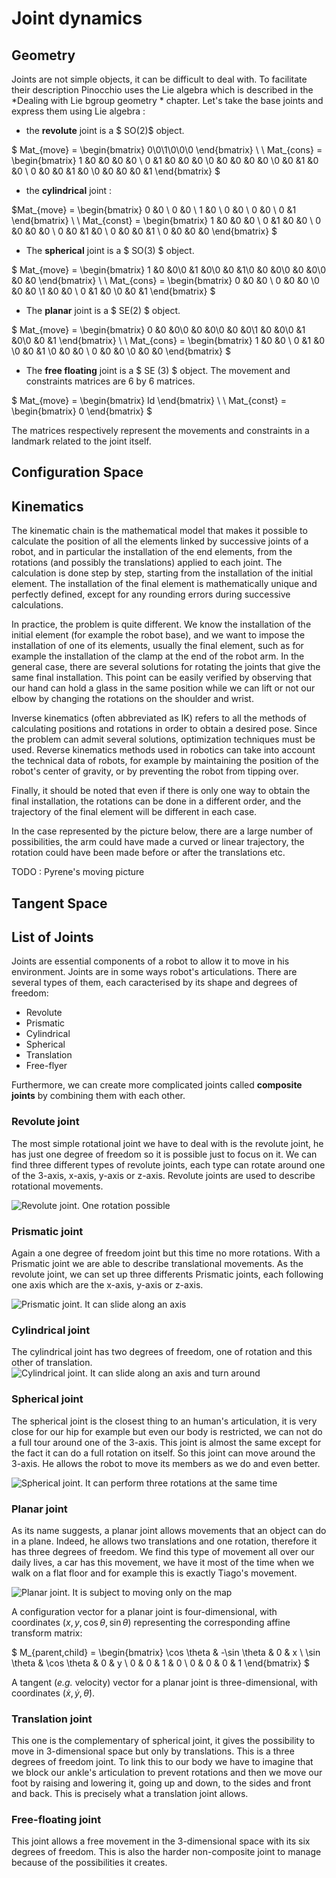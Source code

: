 # Joint dynamics

## Geometry

Joints are not simple objects, it can be difficult to deal with. To facilitate their description Pinocchio uses the Lie algebra which is described in the *Dealing with Lie bgroup geometry * chapter. Let's take the base joints and express them using Lie algebra :

- the **revolute** joint is a $ SO(2)$ object.

$ Mat_{move} =
 \begin{bmatrix} 0\\0\\1\\0\\0\\0 \end{bmatrix} \ \ Mat_{cons} = \begin{bmatrix} 1 &0 &0 &0 &0 \\ 0 &1 &0 &0 &0 \\0 &0 &0 &0 &0 \\0 &0 &1 &0 &0 \\ 0 &0 &0 &1 &0 \\0 &0 &0 &0 &1 \end{bmatrix} $

- the **cylindrical** joint :

$Mat_{move} =
\begin{bmatrix} 0 &0 \\ 0 &0 \\ 1 &0 \\ 0 &0 \\ 0 &0 \\ 0 &1 \end{bmatrix} \ \ Mat_{const} = \begin{bmatrix} 1 &0 &0 &0 \\ 0 &1 &0 &0 \\ 0 &0 &0 &0 \\ 0 &0 &1 &0 \\ 0 &0 &0 &1 \\ 0 &0 &0 &0 \end{bmatrix} $


- The **spherical** joint is a $ SO(3) $ object.

$ Mat_{move} =
 \begin{bmatrix} 1 &0 &0\\0 &1 &0\\0 &0 &1\\0 &0 &0\\0 &0 &0\\0 &0 &0 \end{bmatrix} \ \ Mat_{cons} = \begin{bmatrix} 0 &0 &0 \\ 0 &0 &0 \\0 &0 &0 \\1 &0 &0 \\ 0 &1 &0 \\0 &0 &1 \end{bmatrix} $

- The **planar** joint is a $ SE(2) $ object.

 $ Mat_{move} =
 \begin{bmatrix} 0 &0 &0\\0 &0 &0\\0 &0 &0\\1 &0 &0\\0 &1 &0\\0 &0 &1 \end{bmatrix} \ \ Mat_{cons} = \begin{bmatrix} 1 &0 &0 \\ 0 &1 &0 \\0 &0 &1 \\0 &0 &0 \\ 0 &0 &0 \\0 &0 &0 \end{bmatrix} $

- The **free floating** joint is a $ SE (3) $ object. The movement and constraints matrices are 6 by 6 matrices.

 $ Mat_{move} =
 \begin{bmatrix} Id \end{bmatrix} \ \ Mat_{const} = \begin{bmatrix} 0 \end{bmatrix} $


 The matrices respectively represent the movements and constraints in a landmark related to the joint itself.

## Configuration Space

## Kinematics

The kinematic chain is the mathematical model that makes it possible to calculate the position of all the elements linked by successive joints of a robot, and in particular the installation of the end elements, from the rotations (and possibly the translations) applied to each joint. The calculation is done step by step, starting from the installation of the initial element. The installation of the final element is mathematically unique and perfectly defined, except for any rounding errors during successive calculations.

In practice, the problem is quite different. We know the installation of the initial element (for example the robot base), and we want to impose the installation of one of its elements, usually the final element, such as for example the installation of the clamp at the end of the robot arm. In the general case, there are several solutions for rotating the joints that give the same final installation. This point can be easily verified by observing that our hand can hold a glass in the same position while we can lift or not our elbow by changing the rotations on the shoulder and wrist.

Inverse kinematics (often abbreviated as IK) refers to all the methods of calculating positions and rotations in order to obtain a desired pose. Since the problem can admit several solutions, optimization techniques must be used. Reverse kinematics methods used in robotics can take into account the technical data of robots, for example by maintaining the position of the robot's center of gravity, or by preventing the robot from tipping over.

Finally, it should be noted that even if there is only one way to obtain the final installation, the rotations can be done in a different order, and the trajectory of the final element will be different in each case.


In the case represented by the picture below, there are a large number of possibilities, the arm could have made a curved or linear trajectory, the rotation could have been made before or after the translations etc.

TODO : Pyrene's moving picture

## Tangent Space

## List of Joints

Joints are essential components of a robot to allow it to move in his environment. Joints are in some ways robot's articulations. There are several types of them, each caracterised by its shape and degrees of freedom:

- Revolute
- Prismatic
- Cylindrical
- Spherical
- Translation
- Free-flyer

Furthermore, we can create more complicated joints called **composite joints** by combining them with each other.

### Revolute joint

The most simple rotational joint we have to deal with is the revolute joint, he has just one degree of freedom so it is possible just to focus on it. We can find three different types of revolute joints, each type can rotate around one of the 3-axis, x-axis, y-axis or z-axis.
Revolute joints are used to describe rotational movements.

![Revolute joint. One rotation possible](../pictures/joints_gif/revolute_laas.gif)


### Prismatic joint

Again a one degree of freedom joint but this time no more rotations. With a Prismatic joint we are able to describe translational movements. As the revolute joint, we can set up three differents Prismatic joints, each following one axis which are the x-axis, y-axis or z-axis.

![Prismatic joint. It can slide along an axis](../pictures/joints_gif/prismatic_laas.gif)
### Cylindrical joint

The cylindrical joint has two degrees of freedom, one of rotation and this other of translation.
![Cylindrical joint. It can slide along an axis and turn around](../pictures/joints_gif/cylindrical_laas.gif)
### Spherical joint

The spherical joint is the closest thing to an human's articulation, it is very close for our hip for example but even our body is restricted, we can not do a full tour around one of the 3-axis. This joint is almost the same except for the fact it can do a full rotation on itself. So this joint can move around the 3-axis. He allows the robot to move its members as we do and even better.

![Spherical joint. It can perform three rotations at the same time](../pictures/joints_gif/spherical_laas.gif)

### Planar joint

As its name suggests, a planar joint allows movements that an object can do in a plane. Indeed, he allows two translations and one rotation, therefore it has three degrees of freedom. We find this type of movement all over our daily lives, a car has this movement, we have it most of the time when we walk on a flat floor and for example this is exactly Tiago's movement.

![Planar joint. It is subject to moving only on the map](../pictures/joints_gif/planar_laas.gif)

A configuration vector for a planar joint is four-dimensional, with coordinates $(x, y, \cos \theta, \sin \theta)$ representing the corresponding affine transform matrix:

$ M_{parent,child} = \begin{bmatrix} \cos \theta & -\sin \theta & 0 & x \\ \sin \theta &  \cos \theta & 0 & y \\ 0 & 0 & 1 & 0 \\ 0 & 0 & 0 & 1 \end{bmatrix} $

A tangent (*e.g.* velocity) vector for a planar joint is three-dimensional, with coordinates $(\dot{x}, \dot{y}, \dot{\theta})$.

### Translation joint

This one is the complementary of spherical joint, it gives the possibility to move in 3-dimensional space but only by translations. This is a three degrees of freedom joint. To link this to our body we have to imagine that we block our ankle's articulation to prevent rotations and then we move our foot by raising and lowering it, going up and down, to the sides and front and back. This is precisely what a translation joint allows.


### Free-floating joint

This joint allows a free movement in the 3-dimensional space with its six degrees of freedom. This is also the harder non-composite joint to manage because of the possibilities it creates.
